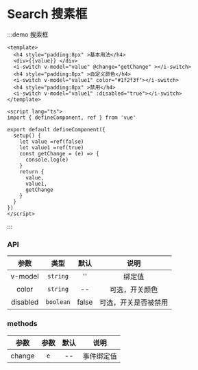 # Search 搜素框

:::demo 搜索框

```vue
<template>
  <h4 style="padding:8px" >基本用法</h4>
  <div>{{value}} </div>
  <i-switch v-model="value" @change="getChange" ></i-switch>
  <h4 style="padding:8px" >自定义颜色</h4>
  <i-switch v-model="value1" color="#1f2f3f"></i-switch>
  <h4 style="padding:8px" >禁用</h4>
  <i-switch v-model="value1" :disabled="true"></i-switch>
</template>

<script lang="ts">
import { defineComponent, ref } from 'vue'

export default defineComponent({
  setup() {
    let value =ref(false)
    let value1 =ref(true)
    const getChange = (e) => {
      console.log(e)
    }
    return {
      value,
      value1,
      getChange
    }
  }
})
</script>
```

:::
### API

|    参数     |   类型    | 默认  |           说明           |
| :---------: | :-------: | :---: | :----------------------: |
|   v-model   | `string`  |  ''   |          绑定值          |
| color  | `string`  |  --   | 可选，开关颜色 |    
|  disabled   | `boolean` | false |  可选，开关是否被禁用  |

### methods

|  参数   | 参数 | 默认 |    说明    |
| :-----: | :--: | :--: | :--------: |
| change | `e`  |  --  | 事件绑定值 |
